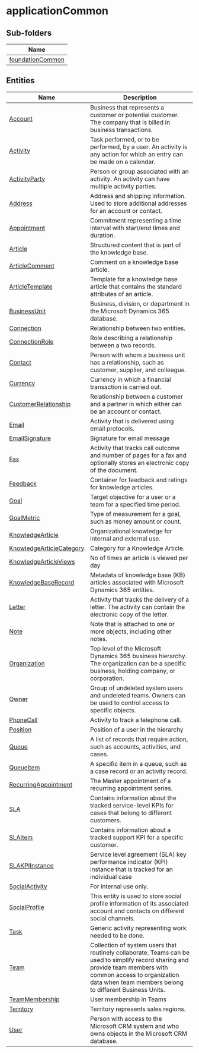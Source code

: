 
# applicationCommon


## Sub-folders

|Name|
|---|
|[foundationCommon](foundationCommon/README.md)|




## Entities

|Name|Description|
|---|---|
|[Account](Account.cdm.json)|Business that represents a customer or potential customer. The company that is billed in business transactions.|
|[Activity](Activity.cdm.json)|Task performed, or to be performed, by a user. An activity is any action for which an entry can be made on a calendar.|
|[ActivityParty](ActivityParty.cdm.json)|Person or group associated with an activity. An activity can have multiple activity parties.|
|[Address](Address.cdm.json)|Address and shipping information. Used to store additional addresses for an account or contact.|
|[Appointment](Appointment.cdm.json)|Commitment representing a time interval with start/end times and duration.|
|[Article](Article.cdm.json)|Structured content that is part of the knowledge base.|
|[ArticleComment](ArticleComment.cdm.json)|Comment on a knowledge base article.|
|[ArticleTemplate](ArticleTemplate.cdm.json)|Template for a knowledge base article that contains the standard attributes of an article.|
|[BusinessUnit](BusinessUnit.cdm.json)|Business, division, or department in the Microsoft Dynamics 365 database.|
|[Connection](Connection.cdm.json)|Relationship between two entities.|
|[ConnectionRole](ConnectionRole.cdm.json)|Role describing a relationship between a two records.|
|[Contact](Contact.cdm.json)|Person with whom a business unit has a relationship, such as customer, supplier, and colleague.|
|[Currency](Currency.cdm.json)|Currency in which a financial transaction is carried out.|
|[CustomerRelationship](CustomerRelationship.cdm.json)|Relationship between a customer and a partner in which either can be an account or contact.|
|[Email](Email.cdm.json)|Activity that is delivered using email protocols.|
|[EmailSignature](EmailSignature.cdm.json)|Signature for email message|
|[Fax](Fax.cdm.json)|Activity that tracks call outcome and number of pages for a fax and optionally stores an electronic copy of the document.|
|[Feedback](Feedback.cdm.json)|Container for feedback and ratings for knowledge articles.|
|[Goal](Goal.cdm.json)|Target objective for a user or a team for a specified time period.|
|[GoalMetric](GoalMetric.cdm.json)|Type of measurement for a goal, such as money amount or count.|
|[KnowledgeArticle](KnowledgeArticle.cdm.json)|Organizational knowledge for internal and external use.|
|[KnowledgeArticleCategory](KnowledgeArticleCategory.cdm.json)|Category for a Knowledge Article.|
|[KnowledgeArticleViews](KnowledgeArticleViews.cdm.json)|No of times an article is viewed per day|
|[KnowledgeBaseRecord](KnowledgeBaseRecord.cdm.json)|Metadata of knowledge base (KB) articles associated with Microsoft Dynamics 365 entities.|
|[Letter](Letter.cdm.json)|Activity that tracks the delivery of a letter. The activity can contain the electronic copy of the letter.|
|[Note](Note.cdm.json)|Note that is attached to one or more objects, including other notes.|
|[Organization](Organization.cdm.json)|Top level of the Microsoft Dynamics 365 business hierarchy. The organization can be a specific business, holding company, or corporation.|
|[Owner](Owner.cdm.json)|Group of undeleted system users and undeleted teams. Owners can be used to control access to specific objects.|
|[PhoneCall](PhoneCall.cdm.json)|Activity to track a telephone call.|
|[Position](Position.cdm.json)|Position of a user in the hierarchy|
|[Queue](Queue.cdm.json)|A list of records that require action, such as accounts, activities, and cases.|
|[QueueItem](QueueItem.cdm.json)|A specific item in a queue, such as a case record or an activity record.|
|[RecurringAppointment](RecurringAppointment.cdm.json)|The Master appointment of a recurring appointment series.|
|[SLA](SLA.cdm.json)|Contains information about the tracked service-level KPIs for cases that belong to different customers.|
|[SLAItem](SLAItem.cdm.json)|Contains information about a tracked support KPI for a specific customer.|
|[SLAKPIInstance](SLAKPIInstance.cdm.json)|Service level agreement (SLA) key performance indicator (KPI) instance that is tracked for an individual case|
|[SocialActivity](SocialActivity.cdm.json)|For internal use only.|
|[SocialProfile](SocialProfile.cdm.json)|This entity is used to store social profile information of its associated account and contacts on different social channels.|
|[Task](Task.cdm.json)|Generic activity representing work needed to be done.|
|[Team](Team.cdm.json)|Collection of system users that routinely collaborate. Teams can be used to simplify record sharing and provide team members with common access to organization data when team members belong to different Business Units.|
|[TeamMembership](TeamMembership.cdm.json)|User membership in Teams|
|[Territory](Territory.cdm.json)|Territory represents sales regions.|
|[User](User.cdm.json)|Person with access to the Microsoft CRM system and who owns objects in the Microsoft CRM database.|
